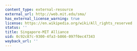```yaml
---
content_type: external-resource
external_url: http://web.mit.edu/sma/
has_external_license_warning: true
license: https://en.wikipedia.org/wiki/All_rights_reserved
status: ''
title: Singapore-MIT Alliance
uid: 0c92c87c-9300-4fa3-b866-097f0ec47343
wayback_url: ''
---
```

